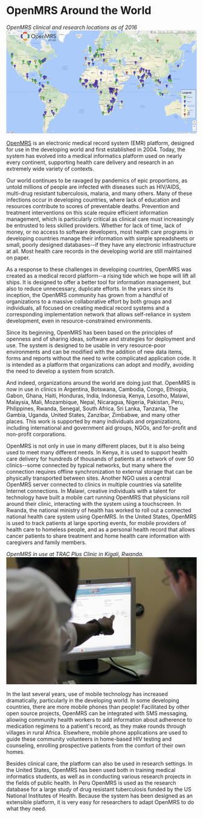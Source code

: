 # OpenMRS Around the World

_OpenMRS clinical and research locations as of 2016_
![](/assets/openmrs_atlas_2016.png) 

[OpenMRS](https://openmrs.org) is an electronic medical record system (EMR) platform, designed for use in the developing world and first established in 2004. Today, the system has evolved into a medical informatics platform used on nearly every continent, supporting health care delivery and research in an extremely wide variety of contexts.

Our world continues to be ravaged by pandemics of epic proportions, as untold millions of people are infected with diseases such as HIV/AIDS, multi-drug resistant tuberculosis, malaria, and many others. Many of these infections occur in developing countries, where lack of education and resources contribute to scores of preventable deaths. Prevention and treatment interventions on this scale require efficient information management, which is particularly critical as clinical care must increasingly be entrusted to less skilled providers. Whether for lack of time, lack of money, or no access to software developers, most health care programs in developing countries manage their information with simple spreadsheets or small, poorly designed databases--if they have any electronic infrastructure at all. Most health care records in the developing world are still maintained on paper.

As a response to these challenges in developing countries, OpenMRS was created as a medical record platform--a rising tide which we hope will lift all ships. It is designed to offer a better tool for information management, but also to reduce unnecessary, duplicate efforts. In the years since its inception, the OpenMRS community has grown from a handful of organizations to a massive collaborative effort by both groups and individuals, all focused on creating medical record systems and a corresponding implementation network that allows self-reliance in system development, even in resource-constrained environments.

Since its beginning, OpenMRS has been based on the principles of openness and of sharing ideas, software and strategies for deployment and use. The system is designed to be usable in very resource-poor environments and can be modified with the addition of new data items, forms and reports without the need to write complicated application code. It is intended as a platform that organizations can adopt and modify, avoiding the need to develop a system from scratch.

And indeed, organizations around the world are doing just that. OpenMRS is now in use in clinics in Argentina, Botswana, Cambodia, Congo, Ethiopia, Gabon, Ghana, Haiti, Honduras, India, Indonesia, Kenya, Lesotho, Malawi, Malaysia, Mali, Mozambique, Nepal, Nicaragua, Nigeria, Pakistan, Peru, Philippines, Rwanda, Senegal, South Africa, Sri Lanka, Tanzania, The Gambia, Uganda, United States, Zanzibar, Zimbabwe, and many other places. This work is supported by many individuals and organizations, including international and government aid groups, NGOs, and for-profit and non-profit corporations.

OpenMRS is not only in use in many different places, but it is also being used to meet many different needs. In Kenya, it is used to support health care delivery for hundreds of thousands of patients at a network of over 50 clinics--some connected by typical networks, but many where the connection requires offline synchronization to external storage that can be physically transported between sites. Another NGO uses a central OpenMRS server connected to clinics in multiple countries via satellite Internet connections. In Malawi, creative individuals with a talent for technology have built a mobile cart running OpenMRS that physicians roll around their clinic, interacting with the system using a touchscreen. In Rwanda, the national ministry of health has worked to roll out a connected national health care system using OpenMRS. In the United States, OpenMRS is used to track patients at large sporting events, for mobile providers of health care to homeless people, and as a personal health record that allows cancer patients to share treatment and home health care information with caregivers and family members.

_OpenMRS in use at TRAC Plus Clinic in Kigali, Rwanda._
![](/assets/openmrs-2011.png)

In the last several years, use of mobile technology has increased dramatically, particularly in the developing world. In some developing countries, there are more mobile phones than people! Facilitated by other open source projects, OpenMRS can be integrated with SMS messaging, allowing community health workers to add information about adherence to medication regimens to a patient's record, as they make rounds through villages in rural Africa. Elsewhere, mobile phone applications are used to guide these community volunteers in home-based HIV testing and counseling, enrolling prospective patients from the comfort of their own homes.

Besides clinical care, the platform can also be used in research settings. In the United States, OpenMRS has been used both in training medical informatics students, as well as in conducting various research projects in the fields of public health. In Peru OpenMRS is used as the research database for a large study of drug resistant tuberculosis funded by the US National Institutes of Health. Because the system has been designed as an extensible platform, it is very easy for researchers to adapt OpenMRS to do what they need.

